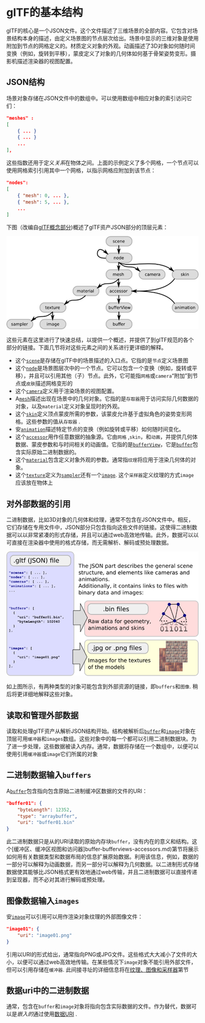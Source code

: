 # glTF的基本结构

glTF的核心是一个JSON文件。这个文件描述了三维场景的全部内容。它包含对场景结构本身的描述，由定义场景图的节点层次给出。场景中显示的三维对象是使用附加到节点的网格定义的。材质定义对象的外观。动画描述了3D对象如何随时间变换（例如，旋转到平移），蒙皮定义了对象的几何体如何基于骨架姿势变形。摄影机描述渲染器的视图配置。

## JSON结构

场景对象存储在JSON文件中的数组中。可以使用数组中相应对象的索引访问它们：

```json
"meshes" : 
[
    { ... }
    { ... }
    ...
],
```

这些指数还用于定义*关系*在物体之间。上面的示例定义了多个网格，一个节点可以使用网格索引引用其中一个网格，以指示网格应附加到该节点：

```json
"nodes": 
[
    { "mesh": 0, ... },
    { "mesh": 5, ... },
    ...
]
```

下图（改编自[glTF概念部分](https://github.com/KhronosGroup/glTF/tree/master/specification/2.0/#concepts))概述了glTF资产JSON部分的顶层元素：

![gltfJsonStructure](images/gltfJsonStructure.png)

这些元素在这里进行了快速总结，以提供一个概述，并提供了到glTF规范的各个部分的链接。下面几节将对这些元素之间的关系进行更详细的解释。

- 这个[`scene`](https://github.com/KhronosGroup/glTF/tree/master/specification/2.0/#reference-scene)是存储在glTF中的场景描述的入口点。它指的是`节点`定义场景图
- 这个[`node`](https://github.com/KhronosGroup/glTF/tree/master/specification/2.0/#reference-node)是场景图层次中的一个节点。它可以包含一个变换（例如，旋转或平移），并且可以引用其他（子）节点。此外，它可能指`网格`或`camera`“附加”到节点或`皮肤`描述网格变形的
- 这个[`camera`](https://github.com/KhronosGroup/glTF/tree/master/specification/2.0/#reference-camera)定义用于渲染场景的视图配置。
- A[`mesh`](https://github.com/KhronosGroup/glTF/tree/master/specification/2.0/#reference-mesh)描述出现在场景中的几何对象。它指的是`存取器`用于访问实际几何数据的对象，以及`material`定义对象呈现时的外观。
- 这个[`skin`](https://github.com/KhronosGroup/glTF/tree/master/specification/2.0/#reference-skin)定义顶点蒙皮所需的参数，该蒙皮允许基于虚拟角色的姿势变形网格。这些参数的值从`存取器` .
- 安[`animation`](https://github.com/KhronosGroup/glTF/tree/master/specification/2.0/#reference-animation)描述特定节点的变换（例如旋转或平移）如何随时间变化。
- 这个[`accessor`](https://github.com/KhronosGroup/glTF/tree/master/specification/2.0/#reference-accessor)用作任意数据的抽象源。它由`网格` ,`skin`，和`动画`，并提供几何体数据、蒙皮参数和与时间相关的动画值。它指的是[`bufferView`](https://github.com/KhronosGroup/glTF/tree/master/specification/2.0/#reference-bufferView)，它是[`buffer`](https://github.com/KhronosGroup/glTF/tree/master/specification/2.0/#reference-buffer)包含实际原始二进制数据的。
- 这个[`material`](https://github.com/KhronosGroup/glTF/tree/master/specification/2.0/#reference-material)包含定义对象外观的参数。通常指`纹理`将应用于渲染几何体的对象。
- 这个[`texture`](https://github.com/KhronosGroup/glTF/tree/master/specification/2.0/#reference-texture)定义为[`sampler`](https://github.com/KhronosGroup/glTF/tree/master/specification/2.0/#reference-sampler)还有一个[`image`](https://github.com/KhronosGroup/glTF/tree/master/specification/2.0/#reference-image). 这个`采样器`定义纹理的方式`image`应该放在物体上

## 对外部数据的引用

二进制数据，比如3D对象的几何体和纹理，通常不包含在JSON文件中。相反，它们存储在专用文件中，JSON部分只包含指向这些文件的链接。这使得二进制数据可以以非常紧凑的形式存储，并且可以通过web高效地传输。此外，数据可以以可直接在渲染器中使用的格式存储，而无需解析、解码或预处理数据。

![gltfStructure](images/gltfStructure.png)

如上图所示，有两种类型的对象可能包含到外部资源的链接，即`buffers`和`图像`. 稍后将更详细地解释这些对象。

## 读取和管理外部数据

读取和处理glTF资产从解析JSON结构开始。结构被解析后[`buffer`](https://github.com/KhronosGroup/glTF/tree/master/specification/2.0/#reference-buffer)和[`image`](https://github.com/KhronosGroup/glTF/tree/master/specification/2.0/#reference-image)对象在顶层可用`缓冲器`和`images`数组。这些对象中的每一个都可以引用二进制数据块。为了进一步处理，这些数据被读入内存。通常，数据将存储在一个数组中，以便可以使用引用`缓冲器`或`image`它们所属的对象

## 二进制数据输入`buffers`

A[`buffer`](https://github.com/KhronosGroup/glTF/tree/master/specification/2.0/#reference-buffer)包含指向包含原始二进制缓冲区数据的文件的URI：

```json
"buffer01": {
    "byteLength": 12352,
    "type": "arraybuffer",
    "uri": "buffer01.bin"
}
```

此二进制数据只是从的URI读取的原始内存块`buffer`，没有内在的意义和结构。这个[缓冲区、缓冲区视图和访问器]buffer-bufferviews-accessors.md)第节将展示如何用有关数据类型和数据布局的信息扩展原始数据。利用该信息，例如，数据的一部分可以解释为动画数据，而另一部分可以解释为几何数据。以二进制形式存储数据使其能够比JSON格式更有效地通过web传输，并且二进制数据可以直接传递到呈现器，而不必对其进行解码或预处理。

## 图像数据输入`images`

安[`image`](https://github.com/KhronosGroup/glTF/tree/master/specification/2.0/#reference-image)可以引用可以用作渲染对象纹理的外部图像文件：

```json
"image01": {
    "uri": "image01.png"
}
```

引用以URI的形式给出，通常指向PNG或JPG文件。这些格式大大减小了文件的大小，以便可以通过web高效地传输。在某些情况下`image`对象不能引用外部文件，但可以引用存储在`缓冲器`. 此间接寻址的详细信息将在[纹理、图像和采样器](TexturesImagesSamplers.md)第节

## 数据uri中的二进制数据

通常，包含在`buffer`和`image`对象将指向包含实际数据的文件。作为替代，数据可以是*嵌入的*通过使用[数据URI](https://developer.mozilla.org/en-US/docs/Web/HTTP/Basics_of_HTTP/Data_URIs) .